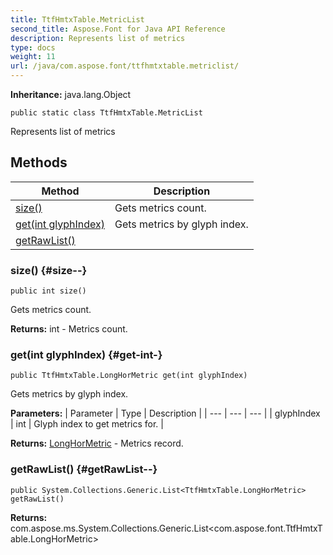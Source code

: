 ```yaml
---
title: TtfHmtxTable.MetricList
second_title: Aspose.Font for Java API Reference
description: Represents list of metrics
type: docs
weight: 11
url: /java/com.aspose.font/ttfhmtxtable.metriclist/
---
```

**Inheritance:**
java.lang.Object
```
public static class TtfHmtxTable.MetricList
```

Represents list of metrics
## Methods

| Method | Description |
| --- | --- |
| [size()](#size--) | Gets metrics count. |
| [get(int glyphIndex)](#get-int-) | Gets metrics by glyph index. |
| [getRawList()](#getRawList--) |  |
### size() {#size--}
```
public int size()
```


Gets metrics count.

**Returns:**
int - Metrics count.
### get(int glyphIndex) {#get-int-}
```
public TtfHmtxTable.LongHorMetric get(int glyphIndex)
```


Gets metrics by glyph index.

**Parameters:**
| Parameter | Type | Description |
| --- | --- | --- |
| glyphIndex | int | Glyph index to get metrics for. |

**Returns:**
[LongHorMetric](../../com.aspose.font/longhormetric) - Metrics record.
### getRawList() {#getRawList--}
```
public System.Collections.Generic.List<TtfHmtxTable.LongHorMetric> getRawList()
```




**Returns:**
com.aspose.ms.System.Collections.Generic.List<com.aspose.font.TtfHmtxTable.LongHorMetric>
